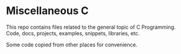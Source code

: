 # Miscellaneous C

This repo contains files related to the general topic of C Programming.
Code, docs, projects, examples, snippets, libraries, etc.

Some code copied from other places for convenience.
